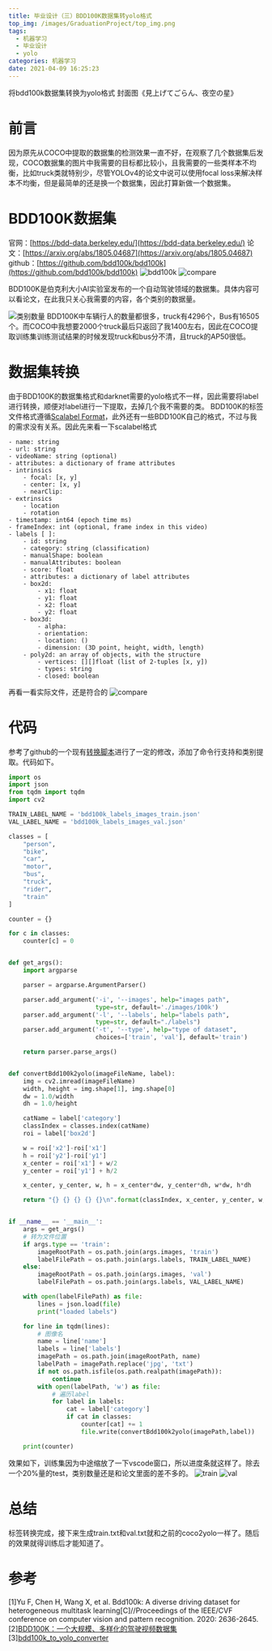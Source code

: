 ```yaml
---
title: 毕业设计（三）BDD100K数据集转yolo格式
top_img: /images/GraduationProject/top_img.png
tags:
  - 机器学习
  - 毕业设计
  - yolo
categories: 机器学习
date: 2021-04-09 16:25:23
---
```



将bdd100k数据集转换为yolo格式
封面图《見上げてごらん、夜空の星》
<!--more-->

# 前言
因为原先从COCO中提取的数据集的检测效果一直不好，在观察了几个数据集后发现，COCO数据集的图片中我需要的目标都比较小，且我需要的一些类样本不均衡，比如truck类就特别少，尽管YOLOv4的论文中说可以使用focal loss来解决样本不均衡，但是最简单的还是换一个数据集，因此打算新做一个数据集。

# BDD100K数据集
官网：[https://bdd-data.berkeley.edu/](https://bdd-data.berkeley.edu/)
论文：[https://arxiv.org/abs/1805.04687](https://arxiv.org/abs/1805.04687)
github：[https://github.com/bdd100k/bdd100k](https://github.com/bdd100k/bdd100k)
![bdd100k](/images/GraduationProject/bdd100k.gif)
![compare](/images/GraduationProject/compare.jpg)

BDD100K是伯克利大小AI实验室发布的一个自动驾驶领域的数据集。具体内容可以看论文，在此我只关心我需要的内容，各个类别的数据量。

![类别数量](/images/GraduationProject/categories.png)
BDD100K中车辆行人的数量都很多，truck有4296个，Bus有16505个。而COCO中我想要2000个truck最后只返回了我1400左右，因此在COCO提取训练集训练测试结果的时候发现truck和bus分不清，且truck的AP50很低。


# 数据集转换
由于BDD100K的数据集格式和darknet需要的yolo格式不一样，因此需要将label进行转换，顺便对label进行一下提取，去掉几个我不需要的类。
BDD100K的标签文件格式遵循[Scalabel Format](https://doc.scalabel.ai/format.html)，此外还有一些BDD100K自己的格式，不过与我的需求没有关系。因此先来看一下scalabel格式
```
- name: string
- url: string
- videoName: string (optional)
- attributes: a dictionary of frame attributes
- intrinsics
    - focal: [x, y]
    - center: [x, y]
    - nearClip:
- extrinsics
    - location
    - rotation
- timestamp: int64 (epoch time ms)
- frameIndex: int (optional, frame index in this video)
- labels [ ]:
    - id: string
    - category: string (classification)
    - manualShape: boolean
    - manualAttributes: boolean
    - score: float
    - attributes: a dictionary of label attributes
    - box2d:
        - x1: float
        - y1: float
        - x2: float
        - y2: float
    - box3d:
        - alpha:
        - orientation:
        - location: ()
        - dimension: (3D point, height, width, length)
    - poly2d: an array of objects, with the structure
        - vertices: [][]float (list of 2-tuples [x, y])
        - types: string
        - closed: boolean
```
再看一看实际文件，还是符合的
![compare](/images/GraduationProject/bdd100k_labels.png)

# 代码
参考了github的一个现有[转换脚本](https://github.com/km23630/bdd100k_to_yolo_converter)进行了一定的修改，添加了命令行支持和类别提取。代码如下。
```python
import os
import json
from tqdm import tqdm
import cv2

TRAIN_LABEL_NAME = 'bdd100k_labels_images_train.json'
VAL_LABEL_NAME = 'bdd100k_labels_images_val.json'

classes = [
    "person",
    "bike",
    "car",
    "motor",
    "bus",
    "truck",
    "rider",
    "train"
]

counter = {}

for c in classes:
    counter[c] = 0


def get_args():
    import argparse

    parser = argparse.ArgumentParser()

    parser.add_argument('-i', '--images', help="images path",
                        type=str, default='./images/100k')
    parser.add_argument('-l', '--labels', help="labels path",
                        type=str, default="./labels")
    parser.add_argument('-t', '--type', help="type of dataset",
                        choices=['train', 'val'], default='train')

    return parser.parse_args()


def convertBdd100k2yolo(imageFileName, label):
    img = cv2.imread(imageFileName)
    width, height = img.shape[1], img.shape[0]
    dw = 1.0/width
    dh = 1.0/height

    catName = label['category']
    classIndex = classes.index(catName)
    roi = label['box2d']

    w = roi['x2']-roi['x1']
    h = roi['y2']-roi['y1']
    x_center = roi['x1'] + w/2
    y_center = roi['y1'] + h/2

    x_center, y_center, w, h = x_center*dw, y_center*dh, w*dw, h*dh

    return "{} {} {} {} {}\n".format(classIndex, x_center, y_center, w, h)


if __name__ == '__main__':
    args = get_args()
    # 转为文件位置
    if args.type == 'train':
        imageRootPath = os.path.join(args.images, 'train')
        labelFilePath = os.path.join(args.labels, TRAIN_LABEL_NAME)
    else:
        imageRootPath = os.path.join(args.images, 'val')
        labelFilePath = os.path.join(args.labels, VAL_LABEL_NAME)

    with open(labelFilePath) as file:
        lines = json.load(file)
        print("loaded labels")

    for line in tqdm(lines):
        # 图像名
        name = line['name']
        labels = line['labels']
        imagePath = os.path.join(imageRootPath, name)
        labelPath = imagePath.replace('jpg', 'txt')
        if not os.path.isfile(os.path.realpath(imagePath)):
            continue
        with open(labelPath, 'w') as file:
            # 遍历label
            for label in labels:
                cat = label['category']
                if cat in classes:
                    counter[cat] += 1
                    file.write(convertBdd100k2yolo(imagePath,label))

    print(counter)
```

效果如下，训练集因为中途缩放了一下vscode窗口，所以进度条就这样了。除去一个20%量的test，类别数量还是和论文里面的差不多的。
![train](/images/GraduationProject/bdd100k_train_convert.png)
![val](/images/GraduationProject/bdd100k_val_convert.png)

# 总结
标签转换完成，接下来生成train.txt和val.txt就和之前的coco2yolo一样了。随后的效果就得训练后才能知道了。


# 参考
[1]Yu F, Chen H, Wang X, et al. Bdd100k: A diverse driving dataset for heterogeneous multitask learning[C]//Proceedings of the IEEE/CVF conference on computer vision and pattern recognition. 2020: 2636-2645.
[2][BDD100K：一个大规模、多样化的驾驶视频数据集](https://blog.csdn.net/jocelyn870/article/details/81207448)
[3][bdd100k_to_yolo_converter](https://github.com/km23630/bdd100k_to_yolo_converter)